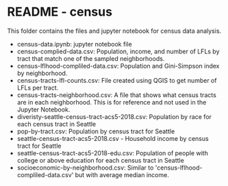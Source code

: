 # README - census

This folder contains the files and jupyter notebook for census data analysis.

- census-data.ipynb: jupyter notebook file
- census-complied-data.csv: Population, income, and number of LFLs by tract that match one of the sampled neighborhoods.
- census-lflhood-compliled-data.csv: Population and Gini-Simpson index by neighborhood.
- census-tracts-lfl-counts.csv: File created using QGIS to get number of LFLs per tract.
- census-tracts-neighborhood.csv: A file that shows what census tracts are in each neighborhood. This is for reference and not used in the Jupyter Notebook.
- diveristy-seattle-census-tract-acs5-2018.csv: Population by race for each census tract in Seattle
- pop-by-tract.csv: Population by census tract for Seattle
- seattle-census-tract-acs5-2018.csv - Household income by census tract for Seattle
- seattle-census-tract-acs5-2018-edu.csv: Population of people with college or above education for each census tract in Seattle
- socioeconomic-by-neighborhood.csv: Similar to 'census-lflhood-compliled-data.csv' but with average median income.